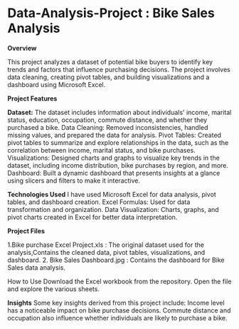 # Data-Analysis-Project : Bike Sales Analysis 
**Overview**

This project analyzes a dataset of potential bike buyers to identify key trends and factors that influence purchasing decisions. The project involves data cleaning, creating pivot tables, and building visualizations and a dashboard using Microsoft Excel.

**Project Features**

**Dataset:** The dataset includes information about individuals' income, marital status, education, occupation, commute distance, and whether they purchased a bike. 
Data Cleaning: Removed inconsistencies, handled missing values, and prepared the data for analysis. 
Pivot Tables: Created pivot tables to summarize and explore relationships in the data, such as the correlation between income, marital status, and bike purchases. 
Visualizations: Designed charts and graphs to visualize key trends in the dataset, including income distribution, bike purchases by region, and more. 
Dashboard: Built a dynamic dashboard that presents insights at a glance using slicers and filters to make it interactive. 

**Technologies Used**
I have used Microsoft Excel for data analysis, pivot tables, and dashboard creation.
Excel Formulas: Used for data transformation and organization.
Data Visualization: Charts, graphs, and pivot charts created in Excel for better data interpretation. 

**Project Files**

1.Bike purchase Excel Project.xls : The original dataset used for the analysis,Contains the cleaned data, pivot tables, visualizations, and dashboard. 
2. Bike Sales Dashboard.jpg : Contains the dashboard for Bike Sales data analysis. 

How to Use
Download the Excel workbook from the repository. Open the file and explore the various sheets.

**Insights**
Some key insights derived from this project include:
Income level has a noticeable impact on bike purchase decisions. Commute distance and occupation also influence whether individuals are likely to purchase a bike.
